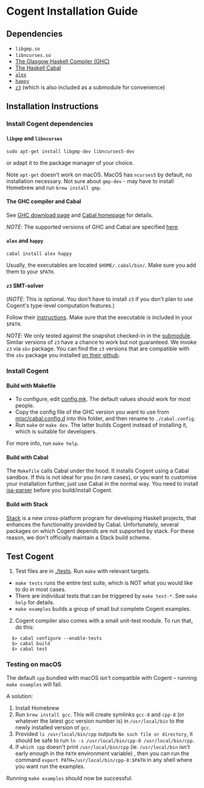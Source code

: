 # Cogent Installation Guide

## Dependencies

* `libgmp.so`
* `libncurses.so`
* [The Glasgow Haskell Compiler (GHC)](https://www.haskell.org/)
* [The Haskell Cabal](https://www.haskell.org/cabal/)
* [`alex`](https://www.haskell.org/alex/)
* [`happy`](https://www.haskell.org/happy/)
* [`z3`](https://github.com/Z3Prover/z3) (which is also included as a submodule for convenience)


## Installation Instructions

### Install Cogent dependencies

#### `libgmp` and `libncurses`
```
sudo apt-get install libgmp-dev	libncurses5-dev
```
or adapt it to the package manager of your choice.

Note `apt-get` doesn't work on macOS. MacOS has `ncurses5` by default, no installation necessary. Not sure about `gmp-dev` - may have to install Homebrew and run `brew install gmp`.

#### The GHC compiler and Cabal

See [GHC download page](https://www.haskell.org/downloads) and [Cabal homepage](https://www.haskell.org/cabal/) for details.

_NOTE_: The supported versions of GHC and Cabal are specified [here](./cogent.cabal).

#### `alex` and `happy`
```
cabal install alex happy
```
Usually, the executables are located `$HOME/.cabal/bin/`. Make sure you add them to your `$PATH`.

#### `z3` SMT-solver

(_NOTE_: This is optional. You don't have to install `z3` if you don't plan to use Cogent's type-level computation features.)

Follow their [instructions](../z3/README.md). Make sure that the executable is included in your `$PATH`.

_NOTE_: We only tested against the snapshot checked-in in the [submodule](../z3). Similar versions of `z3`
have a chance to work but not guaranteed. We invoke `z3` via `sbv` package. You can find the `z3` versions that
are compatible with the `sbv` package you installed [on their github](https://github.com/LeventErkok/sbv/blob/master/SMTSolverVersions.md).


### Install Cogent

#### Build with Makefile

* To configure, edit [config.mk](../config.mk). The default values should work for most people.
* Copy the config file of the GHC version you want to use from [misc/cabal.config.d](./misc/cabal.config.d/)
into this folder, and then rename to `./cabal.config`.
* Run `make` or `make dev`. The latter builds Cogent instead of installing it, which is
suitable for developers.

For more info, run `make help`.

#### Build with Cabal

The `Makefile` calls Cabal under the hood. It installs Cogent using a Cabal sandbox. If this
is not ideal for you (in rare cases), or you want to customise your installation further,
just use Cabal in the normal way. You need to install [isa-parser](../isa-parser) before you
build/install Cogent.

#### Build with Stack

[Stack](https://github.com/commercialhaskell/stack) is a new cross-platform
program for developing Haskell projects, that enhances the functionality
provided by Cabal. Unfortunately, several packages on which Cogent
depends are not supported by stack. For these reason, we don't officially
maintain a Stack build scheme.


## Test Cogent

1. Test files are in [./tests](./tests). Run `make` with relevant targets.

* `make tests` runs the entire test suite, which is NOT what you would like to do in most cases.
* There are individual tests that can be triggered by `make test-*`. See `make help` for details.
* `make examples` builds a group of small but complete Cogent examples.


2. Cogent compiler also comes with a small unit-test module. To run that, do this:
```
  $> cabal configure --enable-tests
  $> cabal build
  $> cabal test
```


### Testing on macOS
The default `cpp` bundled with macOS isn't compatible with Cogent – running `make examples` will fail.

A solution:
1. Install Homebrew
2. Run `brew install gcc`. This will create symlinks `gcc-8` and `cpp-8` (or whatever the latest gcc version number is) in `/usr/local/bin` to the newly installed version of `gcc`.
3. Provided `ls /usr/local/bin/cpp` outputs `No such file or directory`, it should be safe to run `ln -s /usr/local/bin/cpp-8 /usr/local/bin/cpp`.
4. If `which cpp` doesn't print `/usr/local/bin/cpp` (ie. `/usr/local/bin` isn't early enough in the `PATH` environment variable) , then you can run the command `export PATH=/usr/local/bin/cpp-8:$PATH` in any shell where you want run the examples.

Running `make examples` should now be successful.

